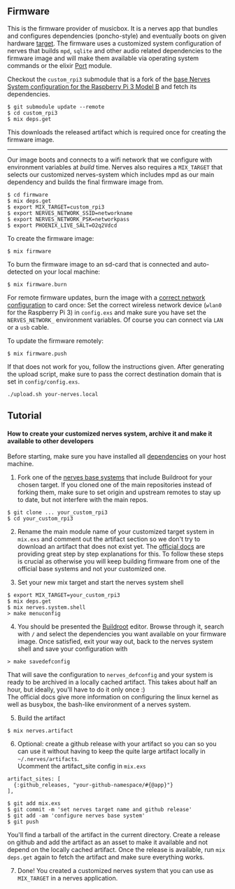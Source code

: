 ## Firmware

This is the firmware provider of musicbox. It is a nerves app that bundles and configures dependencies (poncho-style) and eventually boots on given hardware [target](https://hexdocs.pm/nerves/targets.html#supported-targets-and-systems).
The firmware uses a customized system configuration of nerves that builds `mpd`, `sqlite` and other audio related dependencies to the firmware image and will make them available via operating system commands or the elixir [Port](https://hexdocs.pm/elixir/Port.html) module.  

Checkout the `custom_rpi3` submodule that is a fork of the [base Nerves System configuration for the Raspberry Pi 3 Model B](https://github.com/nerves-project/nerves_system_rpi3) and fetch its dependencies.

```
$ git submodule update --remote
$ cd custom_rpi3
$ mix deps.get
```

This downloads the released artifact which is required once for creating the firmware image.

<hr />

Our image boots and connects to a wifi network that we configure with environment variables at _build_ time. Nerves also requires a `MIX_TARGET` that selects our customized nerves-system which includes mpd as our main dependency and builds the final firmware image from.

```
$ cd firmware
$ mix deps.get
$ export MIX_TARGET=custom_rpi3
$ export NERVES_NETWORK_SSID=networkname
$ export NERVES_NETWORK_PSK=networkpass
$ export PHOENIX_LIVE_SALT=O2q2Vdcd
```

To create the firmware image:

```
$ mix firmware
```

To burn the firmware image to an sd-card that is connected and auto-detected on your local machine:

```
$ mix firmware.burn
```

For remote firmware updates, burn the image with a [correct network configuration](https://hexdocs.pm/nerves/getting-started.html#connecting-to-your-nerves-target) to card once: Set the correct wireless network device (`wlan0` for the Raspberry Pi 3) in `config.exs` and make sure you have set the `NERVES_NETWORK_` environment variables. Of course you can connect via `LAN` or a `usb` cable.

To update the firmware remotely:

```
$ mix firmware.push
```

If that does not work for you, follow the instructions given. After generating the upload script, make sure to pass the correct destination domain that is set in `config/config.exs`.

```
./upload.sh your-nerves.local

```
## Tutorial

#### How to create your customized nerves system, archive it and make it available to other developers

Before starting, make sure you have installed all [dependencies](https://hexdocs.pm/nerves/installation.html#content) on your host machine.

1) Fork one of the [nerves base systems](https://github.com/nerves-project/nerves_system_br) that include Buildroot for your chosen target. If you cloned one of the main repositories instead of forking them, make sure to set origin and upstream remotes to stay up to date, but not interfere with the main repos.

```
$ git clone ... your_custom_rpi3
$ cd your_custom_rpi3
```

2) Rename the main module name of your customized target system in `mix.exs` and comment out the artifact section so we don't try to download an artifact that does not exist yet. The [official docs](https://hexdocs.pm/nerves/systems.html#customizing-your-own-nerves-system) are providing great step by step explanations for this. To follow these steps is crucial as otherwise you will keep building firmware from one of the official base systems and not your customized one.


3) Set your new mix target and start the nerves system shell

```
$ export MIX_TARGET=your_custom_rpi3
$ mix deps.get
$ mix nerves.system.shell
> make menuconfig
```

4) You should be presented the [Buildroot](https://buildroot.org/) editor. Browse through it, search with `/` and select the dependencies you want available on your firmware image. Once satisfied, exit your way out, back to the nerves system shell and save your configuration with

```
> make savedefconfig
```

That will save the configuration to `nerves_defconfig` and your system is ready to be archived in a locally cached artifact. This takes about half an hour, but ideally, you'll have to do it only once :)  
The official docs give more information on configuring the linux kernel as well as busybox, the bash-like environment of a nerves system.

5) Build the artifact

```
$ mix nerves.artifact
```

6) Optional: create a github release with your artifact so you can so you can use it without having to keep the quite large artifact locally in `~/.nerves/artifacts`.  
Ucomment the artifact_site config in `mix.exs`

```
artifact_sites: [
  {:github_releases, "your-github-namespace/#{@app}"}
],
```

```
$ git add mix.exs 
$ git commit -m 'set nerves target name and github release'
$ git add -am 'configure nerves base system'
$ git push
```

You'll find a tarball of the artifact in the current directory. Create a release on github and add the artifact as an asset to make it available and not depend on the locally cached artifact.
Once the release is available, run `mix deps.get` again to fetch the artifact and make sure everything works.

7) Done! You created a customized nerves system that you can use as `MIX_TARGET` in a nerves application.
